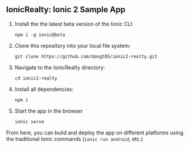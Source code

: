 ## IonicRealty: Ionic 2 Sample App

1. Install the the latest beta version of the Ionic CLI:
    ```
    npm i -g ionic@beta
    ```

1. Clone this repository into your local file system:
    ```
    git clone https://github.com/dangt85/ionic2-realty.git
    ```

1. Navigate to the IonicRealty directory:
    ```
    cd ionic2-realty
    ```

1. Install all dependencies:
    ```
    npm i
    ```

1. Start the app in the browser
    ```
    ionic serve
    ```

From here, you can build and deploy the app on different platforms using the traditional Ionic commands (`ionic run android`, etc.)
